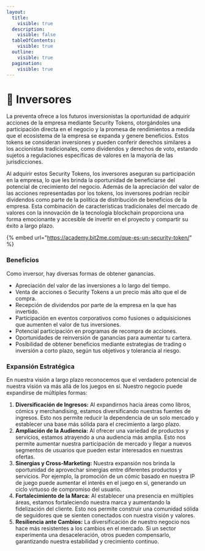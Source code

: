 ```yaml
---
layout:
  title:
    visible: true
  description:
    visible: false
  tableOfContents:
    visible: true
  outline:
    visible: true
  pagination:
    visible: true
---
```


# 🏬 Inversores

La preventa ofrece a los futuros inversionistas la oportunidad de adquirir acciones de la empresa mediante Security Tokens, otorgándoles una participación directa en el negocio y la promesa de rendimientos a medida que el ecosistema de la empresa se expanda y genere beneficios. Estos tokens se consideran inversiones y pueden conferir derechos similares a los accionistas tradicionales, como dividendos y derechos de voto, estando sujetos a regulaciones específicas de valores en la mayoría de las jurisdicciones.

Al adquirir estos Security Tokens, los inversores aseguran su participación en la empresa, lo que les brinda la oportunidad de beneficiarse del potencial de crecimiento del negocio. Además de la apreciación del valor de las acciones representadas por los tokens, los inversores podrían recibir dividendos como parte de la política de distribución de beneficios de la empresa. Esta combinación de características tradicionales del mercado de valores con la innovación de la tecnología blockchain proporciona una forma emocionante y accesible de invertir en el proyecto y compartir su éxito a largo plazo.

{% embed url="https://academy.bit2me.com/que-es-un-security-token/" %}

### **Beneficios**

Como inversor, hay diversas formas de obtener ganancias.

* Apreciación del valor de las inversiones a lo largo del tiempo.
* Venta de acciones o Security Tokens a un precio más alto que el de compra.
* Recepción de dividendos por parte de la empresa en la que has invertido.
* Participación en eventos corporativos como fusiones o adquisiciones que aumenten el valor de tus inversiones.
* Potencial participación en programas de recompra de acciones.
* Oportunidades de reinversión de ganancias para aumentar tu cartera.
* Posibilidad de obtener beneficios mediante estrategias de trading o inversión a corto plazo, según tus objetivos y tolerancia al riesgo.

### **Expansión Estratégica**

En nuestra visión a largo plazo reconocemos que el verdadero potencial de nuestra visión va más allá de los juegos en sí. Nuestro negocio puede expandirse de múltiples formas:

1. **Diversificación de Ingresos:** Al expandirnos hacia áreas como libros, cómics y merchandising, estamos diversificando nuestras fuentes de ingresos. Esto nos permite reducir la dependencia de un solo mercado y establecer una base más sólida para el crecimiento a largo plazo.
2. **Ampliación de la Audiencia:** Al ofrecer una variedad de productos y servicios, estamos atrayendo a una audiencia más amplia. Esto nos permite aumentar nuestra participación de mercado y llegar a nuevos segmentos de usuarios que pueden estar interesados en nuestras ofertas.
3. **Sinergias y Cross-Marketing:** Nuestra expansión nos brinda la oportunidad de aprovechar sinergias entre diferentes productos y servicios. Por ejemplo, la promoción de un cómic basado en nuestra IP de juego puede aumentar el interés en el juego en sí, generando un ciclo virtuoso de compromiso del usuario.
4. **Fortalecimiento de la Marca:** Al establecer una presencia en múltiples áreas, estamos fortaleciendo nuestra marca y aumentando la fidelización del cliente. Esto nos permite construir una comunidad sólida de seguidores que se sienten conectados con nuestra visión y valores.
5. **Resiliencia ante Cambios:** La diversificación de nuestro negocio nos hace más resistentes a los cambios en el mercado. Si un sector experimenta una desaceleración, otros pueden compensarlo, garantizando nuestra estabilidad y crecimiento continuo.
